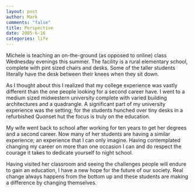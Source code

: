 ```yaml
--- 
layout: post
author: Mark
comments: "false"
title: Perspective
date: 2005-6-16
categories: life
---
```

Michele is teaching an on-the-ground (as opposed to online) class Wednesday evenings this summer. The facility is a rural elementary school, complete with pint sized chairs and desks. Some of the taller students literally have the desk between their knees when they sit down.

As I thought about this I realized that my college experience was vastly different than the one people looking for a second career have. I went to a medium sized midwestern university complete with varied building architectures and a quadrangle. A significant part of my university experience was the setting; for the students hunched over tiny desks in a refurbished Quonset hut the focus is truly on the education.

My wife went back to school after working for ten years to get her degrees and a second career. Now many of her students are having a similar experience; an experience that I can only imagine. Having contemplated changing my career on more than one occasion I can and do respect the courage it takes to dedicate yourself to night school.

Having visited her classroom and seeing the challenges people will endure to gain an education, I have a new hope for the future of our society. Real change always happens from the bottom up and these students are making a difference by changing themselves.
